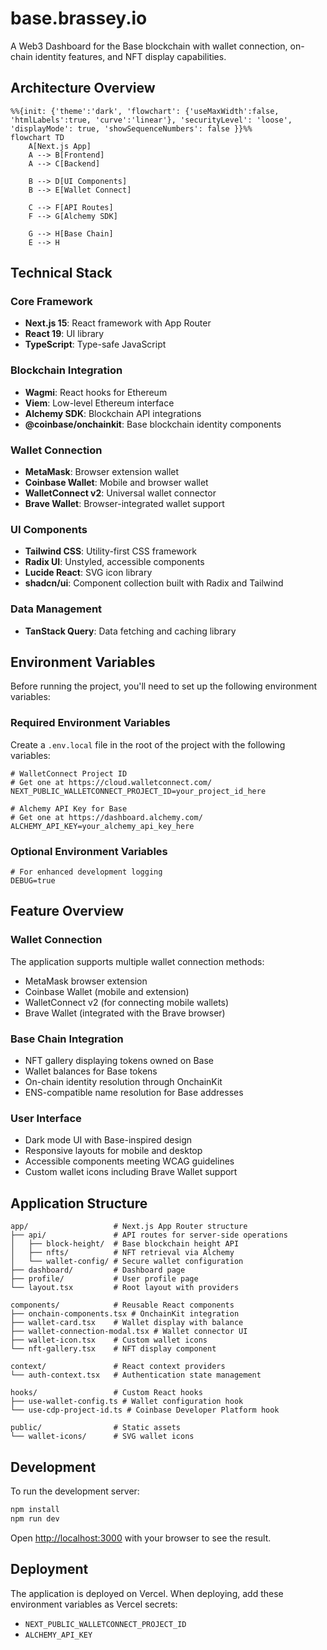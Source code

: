 # base.brassey.io

A Web3 Dashboard for the Base blockchain with wallet connection, on-chain identity features, and NFT display capabilities.

## Architecture Overview

```mermaid
%%{init: {'theme':'dark', 'flowchart': {'useMaxWidth':false, 'htmlLabels':true, 'curve':'linear'}, 'securityLevel': 'loose', 'displayMode': true, 'showSequenceNumbers': false }}%%
flowchart TD
    A[Next.js App]
    A --> B[Frontend]
    A --> C[Backend]
    
    B --> D[UI Components]
    B --> E[Wallet Connect]
    
    C --> F[API Routes]
    F --> G[Alchemy SDK]
    
    G --> H[Base Chain]
    E --> H
```

## Technical Stack

### Core Framework
- **Next.js 15**: React framework with App Router
- **React 19**: UI library
- **TypeScript**: Type-safe JavaScript

### Blockchain Integration
- **Wagmi**: React hooks for Ethereum
- **Viem**: Low-level Ethereum interface
- **Alchemy SDK**: Blockchain API integrations
- **@coinbase/onchainkit**: Base blockchain identity components

### Wallet Connection
- **MetaMask**: Browser extension wallet
- **Coinbase Wallet**: Mobile and browser wallet
- **WalletConnect v2**: Universal wallet connector
- **Brave Wallet**: Browser-integrated wallet support

### UI Components
- **Tailwind CSS**: Utility-first CSS framework
- **Radix UI**: Unstyled, accessible components
- **Lucide React**: SVG icon library
- **shadcn/ui**: Component collection built with Radix and Tailwind

### Data Management
- **TanStack Query**: Data fetching and caching library

## Environment Variables

Before running the project, you'll need to set up the following environment variables:

### Required Environment Variables

Create a `.env.local` file in the root of the project with the following variables:

```
# WalletConnect Project ID 
# Get one at https://cloud.walletconnect.com/
NEXT_PUBLIC_WALLETCONNECT_PROJECT_ID=your_project_id_here

# Alchemy API Key for Base
# Get one at https://dashboard.alchemy.com/
ALCHEMY_API_KEY=your_alchemy_api_key_here
```

### Optional Environment Variables
```
# For enhanced development logging
DEBUG=true
```

## Feature Overview

### Wallet Connection
The application supports multiple wallet connection methods:
- MetaMask browser extension
- Coinbase Wallet (mobile and extension)
- WalletConnect v2 (for connecting mobile wallets)
- Brave Wallet (integrated with the Brave browser)

### Base Chain Integration
- NFT gallery displaying tokens owned on Base
- Wallet balances for Base tokens
- On-chain identity resolution through OnchainKit
- ENS-compatible name resolution for Base addresses

### User Interface
- Dark mode UI with Base-inspired design
- Responsive layouts for mobile and desktop
- Accessible components meeting WCAG guidelines
- Custom wallet icons including Brave Wallet support

## Application Structure

```
app/                   # Next.js App Router structure
├── api/               # API routes for server-side operations
│   ├── block-height/  # Base blockchain height API
│   ├── nfts/          # NFT retrieval via Alchemy
│   └── wallet-config/ # Secure wallet configuration
├── dashboard/         # Dashboard page
├── profile/           # User profile page
└── layout.tsx         # Root layout with providers

components/            # Reusable React components
├── onchain-components.tsx # OnchainKit integration
├── wallet-card.tsx    # Wallet display with balance
├── wallet-connection-modal.tsx # Wallet connector UI
├── wallet-icon.tsx    # Custom wallet icons
└── nft-gallery.tsx    # NFT display component

context/               # React context providers
└── auth-context.tsx   # Authentication state management

hooks/                 # Custom React hooks
├── use-wallet-config.ts # Wallet configuration hook
└── use-cdp-project-id.ts # Coinbase Developer Platform hook

public/                # Static assets
└── wallet-icons/      # SVG wallet icons
```

## Development

To run the development server:

```bash
npm install
npm run dev
```

Open [http://localhost:3000](http://localhost:3000) with your browser to see the result.

## Deployment

The application is deployed on Vercel. When deploying, add these environment variables as Vercel secrets:
- `NEXT_PUBLIC_WALLETCONNECT_PROJECT_ID`
- `ALCHEMY_API_KEY` 
